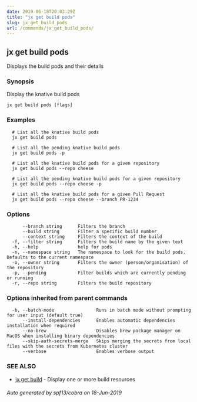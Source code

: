 ```yaml
---
date: 2019-06-18T20:03:29Z
title: "jx get build pods"
slug: jx_get_build_pods
url: /commands/jx_get_build_pods/
---
```

## jx get build pods

Displays the build pods and their details

### Synopsis

Display the knative build pods

```
jx get build pods [flags]
```

### Examples

```
  # List all the knative build pods
  jx get build pods
  
  # List all the pending knative build pods
  jx get build pods -p
  
  # List all the knative build pods for a given repository
  jx get build pods --repo cheese
  
  # List all the pending knative build pods for a given repository
  jx get build pods --repo cheese -p
  
  # List all the knative build pods for a given Pull Request
  jx get build pods --repo cheese --branch PR-1234
```

### Options

```
      --branch string      Filters the branch
      --build string       Filter a specific build number
      --context string     Filters the context of the build
  -f, --filter string      Filters the build name by the given text
  -h, --help               help for pods
  -n, --namespace string   The namespace to look for the build pods. Defaults to the current namespace
  -o, --owner string       Filters the owner (person/organisation) of the repository
  -p, --pending            Filter builds which are currently pending or running
  -r, --repo string        Filters the build repository
```

### Options inherited from parent commands

```
  -b, --batch-mode                Runs in batch mode without prompting for user input (default true)
      --install-dependencies      Enables automatic dependencies installation when required
      --no-brew                   Disables brew package manager on MacOS when installing binary dependencies
      --skip-auth-secrets-merge   Skips merging the secrets from local files with the secrets from Kubernetes cluster
      --verbose                   Enables verbose output
```

### SEE ALSO

* [jx get build](/commands/jx_get_build/)	 - Display one or more build resources

###### Auto generated by spf13/cobra on 18-Jun-2019
